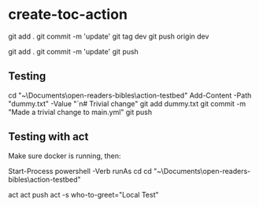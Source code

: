 # create-toc-action



git add .
git commit -m 'update'
git tag dev
git push origin dev




git add .
git commit -m 'update'
git push



## Testing

cd "~\Documents\open-readers-bibles\action-testbed"
Add-Content -Path "dummy.txt" -Value "`n# Trivial change"
git add dummy.txt
git commit -m "Made a trivial change to main.yml"
git push


## Testing with act
Make sure docker is running, then:

Start-Process powershell -Verb runAs
cd
cd "~\Documents\open-readers-bibles\action-testbed"

act
act push
act -s who-to-greet="Local Test"